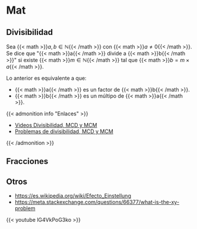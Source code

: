 # Mat


## Divisibilidad

Sea {{< math >}}$a, b \in \mathbb{N}${{< /math >}} con {{< math >}}$a \neq 0${{< /math >}}. Se dice que "{{< math >}}a{{< /math >}} divide a {{< math >}}b{{< /math >}}" si existe {{< math >}}$m \in \mathbb{N}${{< /math >}} tal que {{< math >}}$b = m \times a${{< /math >}}.

Lo anterior es equivalente a que:

- {{< math >}}a{{< /math >}} es un factor de {{< math >}}b{{< /math >}}.
- {{< math >}}b{{< /math >}} es un múltipo de {{< math >}}a{{< /math >}}.

{{< admonition info "Enlaces" >}}

- [Videos Divisibilidad, MCD y MCM](https://docdro.id/0fN2Umc)
- [Problemas de divisibilidad, MCD y MCM](https://docdro.id/FXhq6Mh)

{{< /admonition >}}

## Fracciones

## Otros

- <https://es.wikipedia.org/wiki/Efecto_Einstellung>
- <https://meta.stackexchange.com/questions/66377/what-is-the-xy-problem>

{{< youtube lG4VkPoG3ko >}}

